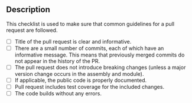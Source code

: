 ## Description
<!--
Please add an informative description that covers the changes made by the pull request.

If applicable, reference the bug/issue that this pull request fixes here.
-->

This checklist is used to make sure that common guidelines for a pull request are followed.

- [ ] Title of the pull request is clear and informative.
- [ ] There are a small number of commits, each of which have an informative message. This means that previously merged commits do not appear in the history of the PR.
- [ ] The pull request does not introduce breaking changes (unless a major version change occurs in the assembly and module).
- [ ] If applicable, the public code is properly documented.
- [ ] Pull request includes test coverage for the included changes.
- [ ] The code builds without any errors.
